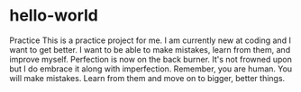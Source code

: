 # hello-world
Practice 
This is a practice project for me. I am currently new at coding and I want to get better. I want to be able to make mistakes, learn from them, and improve myself. Perfection is now on the back burner. It's not frowned upon but I do embrace it along with imperfection. Remember, you are human. You will make mistakes. Learn from them and move on to bigger, better things. 
